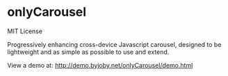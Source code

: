 onlyCarousel
=====

MIT License

Progressively enhancing cross-device Javascript carousel, designed to be lightweight and as simple as possible to use and extend.

View a demo at:
http://demo.byjoby.net/onlyCarousel/demo.html
